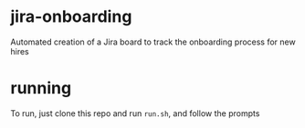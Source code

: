 # jira-onboarding
Automated creation of a Jira board to track the onboarding process for new hires

# running
To run, just clone this repo and run `run.sh`, and follow the prompts
